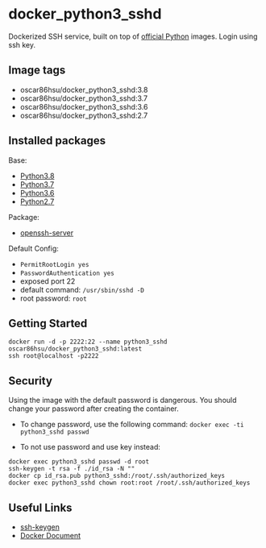 # docker_python3_sshd
Dockerized SSH service, built on top of [official Python](https://hub.docker.com/_/python/) images. Login using ssh key.

## Image tags

- oscar86hsu/docker_python3_sshd:3.8
- oscar86hsu/docker_python3_sshd:3.7
- oscar86hsu/docker_python3_sshd:3.6
- oscar86hsu/docker_python3_sshd:2.7

## Installed packages

Base:

- [Python3.8](https://github.com/docker-library/python/blob/0b1fb9529c79ea85b8c80ff3dd85a32a935b0346/3.8/buster/Dockerfile)
- [Python3.7](https://github.com/docker-library/python/blob/0b1fb9529c79ea85b8c80ff3dd85a32a935b0346/3.7/buster/Dockerfile)
- [Python3.6](https://github.com/docker-library/python/blob/0b1fb9529c79ea85b8c80ff3dd85a32a935b0346/3.6/buster/Dockerfile)
- [Python2.7](https://github.com/docker-library/python/blob/0b1fb9529c79ea85b8c80ff3dd85a32a935b0346/2.7/buster/Dockerfile)

Package:

- [openssh-server](https://packages.debian.org/zh-tw/jessie/openssh-server)

Default Config:

- `PermitRootLogin yes`
- `PasswordAuthentication yes`
- exposed port 22
- default command: `/usr/sbin/sshd -D`
- root password: `root`

## Getting Started
`docker run -d -p 2222:22 --name python3_sshd oscar86hsu/docker_python3_sshd:latest`<br>
`ssh root@localhost -p2222`

## Security

Using the image with the default password is dangerous. You should change your password after creating the container.<br>
- To change password, use the following command:
`docker exec -ti python3_sshd passwd`

- To not use password and use key instead:<br>
```
docker exec python3_sshd passwd -d root
ssh-keygen -t rsa -f ./id_rsa -N ""
docker cp id_rsa.pub python3_sshd:/root/.ssh/authorized_keys
docker exec python3_sshd chown root:root /root/.ssh/authorized_keys
```

## Useful Links
- [ssh-keygen](https://www.ssh.com/ssh/keygen/)
- [Docker Document](https://docs.docker.com/)


